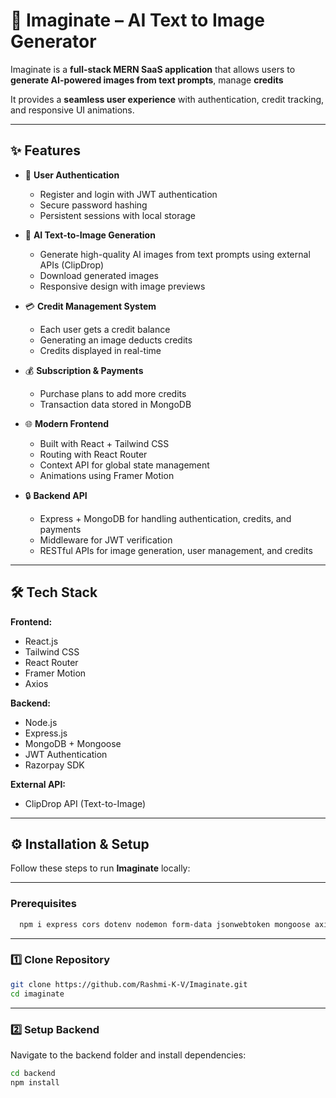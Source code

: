 # 📸 Imaginate – AI Text to Image Generator

Imaginate is a **full-stack MERN SaaS application** that allows users to **generate AI-powered images from text prompts**, manage **credits**

 <!-- and purchase additional plans using **Razorpay**.   -->

It provides a **seamless user experience** with authentication, credit tracking, and responsive UI animations.

---

## ✨ Features

- 🔑 **User Authentication**

  - Register and login with JWT authentication
  - Secure password hashing
  - Persistent sessions with local storage

- 🎨 **AI Text-to-Image Generation**

  - Generate high-quality AI images from text prompts using external APIs (ClipDrop)
  - Download generated images
  - Responsive design with image previews

- 💳 **Credit Management System**

  - Each user gets a credit balance
  - Generating an image deducts credits
  - Credits displayed in real-time

- 💰 **Subscription & Payments**
  <!-- - Razorpay integration for secure payments   -->

  - Purchase plans to add more credits
  - Transaction data stored in MongoDB

- 🌐 **Modern Frontend**

  - Built with React + Tailwind CSS
  - Routing with React Router
  - Context API for global state management
  - Animations using Framer Motion
  <!-- - Responsive Navbar, Footer, and UI components   -->

- 🔒 **Backend API**
  - Express + MongoDB for handling authentication, credits, and payments
  - Middleware for JWT verification
  - RESTful APIs for image generation, user management, and credits

---

## 🛠️ Tech Stack

**Frontend:**

- React.js
- Tailwind CSS
- React Router
- Framer Motion
- Axios

**Backend:**

- Node.js
- Express.js
- MongoDB + Mongoose
- JWT Authentication
- Razorpay SDK

**External API:**

- ClipDrop API (Text-to-Image)

---

## ⚙️ Installation & Setup

Follow these steps to run **Imaginate** locally:

---

### Prerequisites

```bash
  npm i express cors dotenv nodemon form-data jsonwebtoken mongoose axios bcrypt razorpay
```

---

### 1️⃣ Clone Repository

```bash
git clone https://github.com/Rashmi-K-V/Imaginate.git
cd imaginate
```

---

### 2️⃣ Setup Backend

Navigate to the backend folder and install dependencies:

```bash
cd backend
npm install
```
